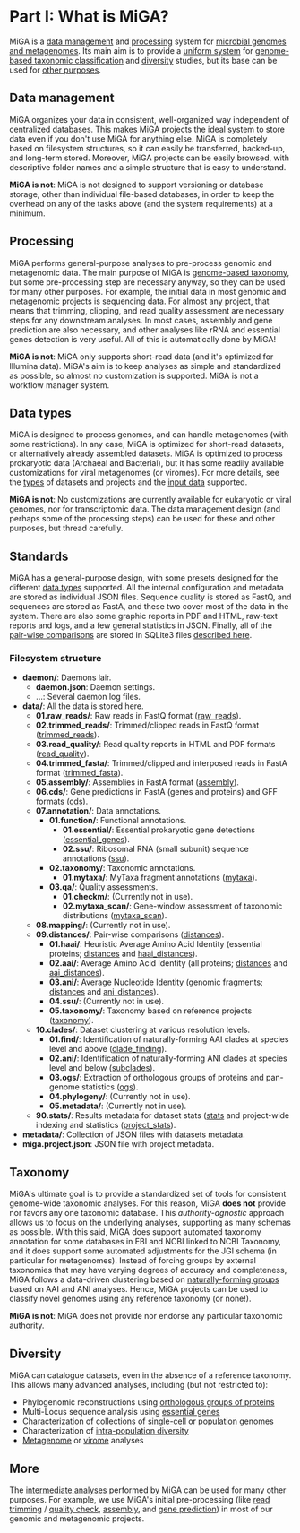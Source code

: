 # Part I: What is MiGA?

MiGA is a [data management](#data-management) and [processing](#processing)
system for [microbial genomes and metagenomes](#data-types). Its main aim is
to provide a [uniform system](#standards) for
[genome-based taxonomic classification](#taxonomy) and [diversity](#diversity)
studies, but its base can be used for [other purposes](#more).

## Data management

MiGA organizes your data in consistent, well-organized way independent of
centralized databases. This makes MiGA projects the ideal system to store data
even if you don't use MiGA for anything else. MiGA is completely based on
filesystem structures, so it can easily be transferred, backed-up, and long-term
stored. Moreover, MiGA projects can be easily browsed, with descriptive folder
names and a simple structure that is easy to understand.

**MiGA is not**: MiGA is not designed to support versioning or database storage,
other than individual file-based databases, in order to keep the overhead on
any of the tasks above (and the system requirements) at a minimum.

## Processing

MiGA performs general-purpose analyses to pre-process genomic and metagenomic
data. The main purpose of MiGA is [genome-based taxonomy](#taxonomy), but some
pre-processing step are necessary anyway, so they can be used for many other
purposes. For example, the initial data in most genomic and metagenomic projects
is sequencing data. For almost any project, that means that trimming, clipping,
and read quality assessment are necessary steps for any downstream analyses.
In most cases, assembly and gene prediction are also necessary, and other
analyses like rRNA and essential genes detection is very useful. All of this is
automatically done by MiGA!

**MiGA is not**: MiGA only supports short-read data (and it's optimized for
Illumina data). MiGA's aim is to keep analyses as simple and standardized as
possible, so almost no customization is supported. MiGA is not a workflow
manager system.

## Data types

MiGA is designed to process genomes, and can handle metagenomes (with some
restrictions). In any case, MiGA is optimized for short-read datasets, or
alternatively already assembled datasets. MiGA is optimized to process
prokaryotic data (Archaeal and Bacterial), but it has some readily available
customizations for viral metagenomes (or viromes). For more details, see the
[types](/part2/types.md) of datasets and projects and the
[input data](/part2/input.md) supported.

**MiGA is not**: No customizations are currently available for eukaryotic
or viral genomes, nor for transcriptomic data. The data management design
(and perhaps some of the processing steps) can be used for these and other
purposes, but thread carefully.

## Standards

MiGA has a general-purpose design, with some presets designed for the different
[data types](/part2/types.md) supported. All the internal configuration and
metadata are stored as individual JSON files. Sequence quality is stored as
FastQ, and sequences are stored as FastA, and these two cover most of the data
in the system. There are also some graphic reports in PDF and HTML, raw-text
reports and logs, and a few general statistics in JSON. Finally, all of the
[pair-wise comparisons](/part2/distances.md) are stored in SQLite3 files
[described here](/part2/distances.md#sqlite3-schema).

### Filesystem structure

+ **daemon/**: Daemons lair.
  + **daemon.json**: Daemon settings.
  + ...: Several daemon log files.
+ **data/**: All the data is stored here.
  + **01.raw_reads/**: Raw reads in FastQ format
    ([raw_reads](/part5/workflow.md#raw-reads)).
  + **02.trimmed_reads/**: Trimmed/clipped reads in FastQ format
    ([trimmed_reads](/part5/workflow.md#trimmed-reads)).
  + **03.read_quality/**: Read quality reports in HTML and PDF formats
    ([read_quality](/part5/workflow.md#read-quality)).
  + **04.trimmed_fasta/**: Trimmed/clipped and interposed reads in FastA format
    ([trimmed_fasta](/part5/workflow.md#trimmed-fasta)).
  + **05.assembly/**: Assemblies in FastA format
    ([assembly](/part5/workflow.md#assembly)).
  + **06.cds/**: Gene predictions in FastA (genes and proteins) and GFF formats
    ([cds](/part5/workflow.md#cds)).
  + **07.annotation/**: Data annotations.
    + **01.function/**: Functional annotations.
      + **01.essential/**: Essential prokaryotic gene detections
        ([essential_genes](/part5/workflow.md#essential-genes)).
      + **02.ssu/**: Ribosomal RNA (small subunit) sequence annotations
        ([ssu](/part5/workflow.md#ssu)).
    + **02.taxonomy/**: Taxonomic annotations.
      + **01.mytaxa/**: MyTaxa fragment annotations
        ([mytaxa](/part5/workflow.md#mytaxa)).
    + **03.qa/**: Quality assessments.
      + **01.checkm/**: (Currently not in use).
      + **02.mytaxa_scan/**: Gene-window assessment of taxonomic distributions
        ([mytaxa_scan](/part5/workflow.md#mytaxa-scan)).
  + **08.mapping/**: (Currently not in use).
  + **09.distances/**: Pair-wise comparisons
    ([distances](/part5/workflow.md#distances)).
    + **01.haai/**: Heuristic Average Amino Acid Identity (essential proteins;
      [distances](/part5/workflow.md#distances) and
      [haai_distances](/part5/workflow.md#haai-distances)).
    + **02.aai/**: Average Amino Acid Identity (all proteins;
      [distances](/part5/workflow.md#distances) and
      [aai_distances](/part5/workflow.md#aai-distances)).
    + **03.ani/**: Average Nucleotide Identity (genomic fragments;
      [distances](/part5/workflow.md#distances) and
      [ani_distances](/part5/workflow.md#ani-distances)).
    + **04.ssu/**: (Currently not in use).
    + **05.taxonomy/**: Taxonomy based on reference projects
      ([taxonomy](/part5/workflow.md#taxonomy)).
  + **10.clades/**: Dataset clustering at various resolution levels.
    + **01.find/**: Identification of naturally-forming AAI clades at species
      level and above ([clade_finding](/part5/workflow.md#clade-finding)).
    + **02.ani/**: Identification of naturally-forming ANI clades at species
      level and below ([subclades](/part5/workflow.md#subclades)).
    + **03.ogs/**: Extraction of orthologous groups of proteins and pan-genome
      statistics ([ogs](/part5/workflow.md#ogs)).
    + **04.phylogeny/**: (Currently not in use).
    + **05.metadata/**: (Currently not in use).
  + **90.stats/**: Results metadata for dataset stats
    ([stats](/part5/workflow.md#stats) and project-wide indexing and statistics
    ([project_stats](/part5/workflow.md#project-stats)).
+ **metadata/**: Collection of JSON files with datasets metadata.
+ **miga.project.json**: JSON file with project metadata.

## Taxonomy

MiGA's ultimate goal is to provide a standardized set of tools for consistent
genome-wide taxonomic analyses. For this reason, MiGA **does not** provide nor
favors any one taxonomic database. This *authority-agnostic* approach allows us
to focus on the underlying analyses, supporting as many schemas as possible.
With this said, MiGA does support automated taxonomy annotation for some
databases in EBI and NCBI linked to NCBI Taxonomy, and it does support some
automated adjustments for the JGI schema (in particular for metagenomes).
Instead of forcing groups by external taxonomies that may have varying degrees
of accuracy and completeness, MiGA follows a data-driven clustering based on
[naturally-forming groups](/part2/clustering.md) based on AAI and ANI analyses.
Hence, MiGA projects can be used to classify novel genomes using any reference
taxonomy (or none!).

**MiGA is not**: MiGA does not provide nor endorse any particular taxonomic
authority.

## Diversity

MiGA can catalogue datasets, even in the absence of a reference taxonomy. This
allows many advanced analyses, including (but not restricted to):

* Phylogenomic reconstructions using
  [orthologous groups of proteins](/part5/workflow.md#ogs)
* Multi-Locus sequence analysis using
  [essential genes](/part5/workflow.md#essential-genes)
* Characterization of collections of
  [single-cell](/part2/types.md#single-cell-genome) or
  [population](/part2/types.md#population-genome) genomes
* Characterization of
  [intra-population diversity](/part2/clustering.md#ani-clades)
* [Metagenome](/part2/types.md#metagenome) or [virome](/part2/types.md#virome)
  analyses

## More

The [intermediate analyses](/part5/workflow.md) performed by MiGA can be used
for many other purposes. For example, we use MiGA's initial pre-processing (like
[read trimming](/part5/workflow.md#trimmed-reads) /
[quality check](/part5/workflow.md#read-quality),
[assembly](/part5/workflow.md#assembly), and
[gene prediction](/part5/workflow.md#cds)) in most of our genomic and
metagenomic projects.

